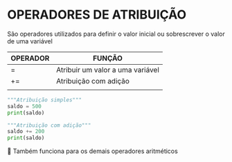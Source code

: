 # OPERADORES DE ATRIBUIÇÃO

São operadores utilizados para definir o valor inicial ou sobrescrever o valor de uma variável

| OPERADOR | FUNÇÃO |
| --- | --- |
| = | Atribuir um valor a uma variável |
| += | Atribuição com adição |
|  |  |

```python
"""Atribuição simples"""
saldo = 500
print(saldo)

"""Atribuição com adição"""
saldo += 200
print(saldo)
```

<aside>
🚨 Também funciona para os demais operadores aritméticos

</aside>